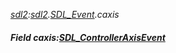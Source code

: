 _[sdl2](../../modules/sdl2/sdl2-module.md):[sdl2](../../modules/sdl2/sdl2-module.md).[SDL\_Event](../../modules/sdl2/sdl2-sdl_event.md).caxis_
##### Field caxis:[SDL_ControllerAxisEvent](../../modules/sdl2/sdl2-sdl_controlleraxisevent.md)
